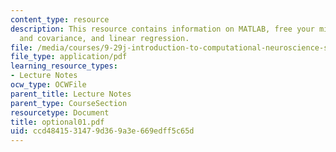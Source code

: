 ```yaml
---
content_type: resource
description: This resource contains information on MATLAB, free your mind, variance
  and covariance, and linear regression.
file: /media/courses/9-29j-introduction-to-computational-neuroscience-spring-2004/ccd4841531479d369a3e669edff5c65d_optional01.pdf
file_type: application/pdf
learning_resource_types:
- Lecture Notes
ocw_type: OCWFile
parent_title: Lecture Notes
parent_type: CourseSection
resourcetype: Document
title: optional01.pdf
uid: ccd48415-3147-9d36-9a3e-669edff5c65d
---
```

